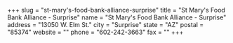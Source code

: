+++
slug = "st-mary's-food-bank-alliance-surprise"
title = "St Mary's Food Bank Alliance - Surprise"
name = "St Mary's Food Bank Alliance - Surprise"
address = "13050 W. Elm St."
city = "Surprise"
state = "AZ"
postal = "85374"
website = ""
phone = "602-242-3663"
fax = ""
+++
